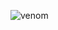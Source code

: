 ![venom](https://capsule-render.vercel.app/api?type=venom&height=200&animation=twinkling&text=Brienz%20Girl&fontSize=45&color=gradient)



<!---
brienzg/brienzg is a ✨ special ✨ repository because its `README.md` (this file) appears on your GitHub profile.
You can click the Preview link to take a look at your changes.
--->
